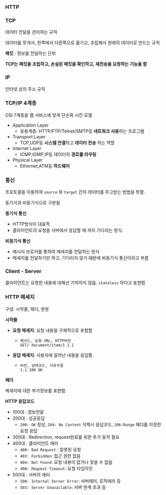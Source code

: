 ### HTTP



### TCP

데이터 전달을 관리하는 규칙

데이터를 쪼개서, 한쪽에서 다른쪽으로 옮기고, 조립해서 원래의 데이터로 만드는 규칙

**패킷** : 정보를 전달하는 단위

**TCP는 패킷을 조립하고, 손실된 패킷을 확인하고, 재전송을 요청하는 기능을 함** 





### IP

인터넷 상의 주소 규칙



### TCP/IP 4계층

OSI 7계층을 웹 서비스에 맞게 단순화 시킨 모델

- Application Layer
  - 응용계층: HTTP/FTP/Telnet/SMTP등 **네트워크 사용**하는 프로그램
- Transport Layer
  - TCP,UDP등 **시스템 연결**하고 **데이터 전송** 하는 역할
- Internet Layer
  - ICMP,IGMP,IP등 데이터의 **경로를 라우팅**
- Physical Layer
  - Ethernet,ATM등 **하드웨어**



### 통신

프로토콜을 이용하여 ```source``` 와 ```target``` 간의 데이터를 주고받는 방법을 뜻함.

동기식과 비동기식으로 구분됨

**동기식 통신**

- HTTP방식이 대표적
- 클라이언트의 요청을 서버에서 응답할 때 까지 기다리는 방식.

**비동기식 통신**

- 메시지 브로커를 통하여 메세지를 전달하는 방식
- 메세지를 전달하기만 하고, 기다리지 않기 떄문에 비동기식 통신이라고 부름



### Client - Server

클라이언트는 요청한 내용에 대해선 기억하지 않음. ```stateless``` 하다고 표현함.



### HTTP 메세지

구성: 시작줄, 헤더, 본문

**시작줄**

- **요청 메세지**: 요청 내용을 구체적으로 포함함

  - ```
    메서드, 요청 URL, HTTP버전
    GET/ document/item/1 1.1
    ```

    

- **응답 메세지**: 사용자에 일어난 내용을 응답함.

  - ```
    버전, 상태코드, 사유구절
    1.1 200 OK
    ```



**헤더**

메세지에 대한 부가정보를 표현함.

**HTTP 응답코드**

- 100대 : 정보전달
- 200대 : 성공응답
  - ``200: OK`` 정상, ``204: No Content`` 삭제시 응답코드, ``206:Range`` 헤더를 지정한 요청 응답
- 300대 : Redirection, request완료를 위한 추가 동작 필요
- 400대 : 클라이언트 에러
  - ``400: Bad Request`` : 잘못된 요청
  - ``403: Forbidden``: 접근 권한 없음
  - ``404: Not Found``: 요청 내용이 없거나 찾을 수 없음
  - ``408: Request Timeout``: 요청 타임아웃
- 500대 : 서버의 에러
  - ``500: Internal Server Error``: 서버에러, 로직에러 등
  - ``503: Server Unavailable``: 서버 한계 초과 등

